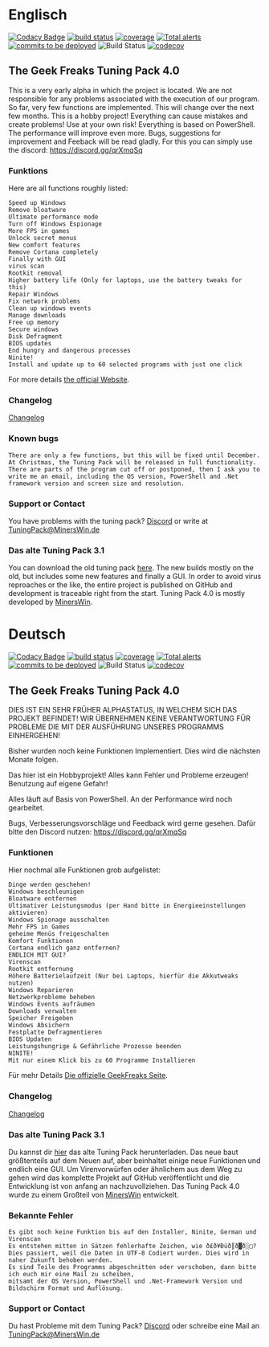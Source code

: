 # Englisch
[![Codacy Badge](https://api.codacy.com/project/badge/Grade/60890a1330904eb98e6e9fb7c3c8b943)](https://www.codacy.com/manual/MinersWin/TGF-Tuning-Pack-4.0?utm_source=github.com&amp;utm_medium=referral&amp;utm_content=MinersWin/TGF-Tuning-Pack-4.0&amp;utm_campaign=Badge_Grade)
    <a href="https://tuning-pack.de">
        <img src="https://img.shields.io/circleci/project/github/badges/shields/master" alt="build status"></a>
    <a href="https://tuning-pack.de">
        <img src="https://img.shields.io/coveralls/github/badges/shields"
            alt="coverage"></a>
    <a href="https://tuning-pack.de">
        <img src="https://img.shields.io/lgtm/alerts/g/badges/shields"
            alt="Total alerts"/></a>
    <a href="https://tuning-pack.de">
        <img src="https://img.shields.io/github/commits-since/badges/shields/gh-pages?label=commits%20to%20be%20deployed"
            alt="commits to be deployed"></a>
<img src="https://camo.githubusercontent.com/7387a4471ba58f8b404f5cc36f10cf4b5410fdbb/68747470733a2f2f6465762e617a7572652e636f6d2f69726f6e6d616e736f6674776172652f756e6976657273616c2d64617368626f6172642f5f617069732f6275696c642f7374617475732f69726f6e6d616e736f6674776172652e756e6976657273616c2d64617368626f6172643f6272616e63684e616d653d6d6173746572" alt="Build Status" data-canonical-src="" style="max-width:100%;">
[![codecov](https://codecov.io/gh/MinersWin/TGF-Tuning-Pack-4.0/branch/master/graph/badge.svg)](https://codecov.io/gh/MinersWin/TGF-Tuning-Pack-4.0)
## The Geek Freaks Tuning Pack 4.0

This is a very early alpha in which the project is located. We are not responsible for any problems associated with the execution of our program.
So far, very few functions are implemented. This will change over the next few months.
This is a hobby project! Everything can cause mistakes and create problems! Use at your own risk!
Everything is based on PowerShell. The performance will improve even more.
Bugs, suggestions for improvement and Feeback will be read gladly. For this you can simply use the discord: https://discord.gg/qrXmqSq

### Funktions

Here are all functions roughly listed:

```
Speed up Windows
Remove bloatware
Ultimate performance mode
Turn off Windows Espionage
More FPS in games
Unlock secret menus
New comfort features
Remove Cortana completely
Finally with GUI
virus scan
Rootkit removal
Higher battery life (Only for laptops, use the battery tweaks for this)
Repair Windows
Fix network problems
Clean up windows events
Manage downloads
Free up memory
Secure windows
Disk Defragment
BIOS updates
End hungry and dangerous processes
Ninite!
Install and update up to 60 selected programs with just one click
```

For more details [the official Website](https://tuning-pack.de).

### Changelog

[Changelog](https://github.com/MinersWin/TGF-Tuning-Pack-4.0/wiki/Changelog)

### Known bugs

```
There are only a few functions, but this will be fixed until December. At Christmas, the Tuning Pack will be released in full functionality.
There are parts of the program cut off or postponed, then I ask you to write me an email, including the OS version, PowerShell and .Net framework version and screen size and resolution.
```

### Support or Contact

You have problems with the tuning pack? [Discord](https://discord.gg/qrXmqSq) or write at TuningPack@MinersWin.de

### Das alte Tuning Pack 3.1

You can download the old tuning pack  [here](https://thegeekfreaks.de/download/the-geek-freaks-tuning-pack-3-1/). The new builds mostly on the old, but includes some new features and finally a GUI. In order to avoid virus reproaches or the like, the entire project is published on GitHub and development is traceable right from the start. Tuning Pack 4.0 is mostly developed by [MinersWin](https://www.youtube.com/minerswin).


# Deutsch
[![Codacy Badge](https://api.codacy.com/project/badge/Grade/60890a1330904eb98e6e9fb7c3c8b943)](https://www.codacy.com/manual/MinersWin/TGF-Tuning-Pack-4.0?utm_source=github.com&amp;utm_medium=referral&amp;utm_content=MinersWin/TGF-Tuning-Pack-4.0&amp;utm_campaign=Badge_Grade)
    <a href="https://tuning-pack.de">
        <img src="https://img.shields.io/circleci/project/github/badges/shields/master" alt="build status"></a>
    <a href="https://tuning-pack.de">
        <img src="https://img.shields.io/coveralls/github/badges/shields"
            alt="coverage"></a>
    <a href="https://tuning-pack.de">
        <img src="https://img.shields.io/lgtm/alerts/g/badges/shields"
            alt="Total alerts"/></a>
    <a href="https://tuning-pack.de">
        <img src="https://img.shields.io/github/commits-since/badges/shields/gh-pages?label=commits%20to%20be%20deployed"
            alt="commits to be deployed"></a>
<img src="https://camo.githubusercontent.com/7387a4471ba58f8b404f5cc36f10cf4b5410fdbb/68747470733a2f2f6465762e617a7572652e636f6d2f69726f6e6d616e736f6674776172652f756e6976657273616c2d64617368626f6172642f5f617069732f6275696c642f7374617475732f69726f6e6d616e736f6674776172652e756e6976657273616c2d64617368626f6172643f6272616e63684e616d653d6d6173746572" alt="Build Status" data-canonical-src="" style="max-width:100%;">
[![codecov](https://codecov.io/gh/MinersWin/TGF-Tuning-Pack-4.0/branch/master/graph/badge.svg)](https://codecov.io/gh/MinersWin/TGF-Tuning-Pack-4.0)
## The Geek Freaks Tuning Pack 4.0

DIES IST EIN SEHR FRÜHER ALPHASTATUS, IN WELCHEM SICH DAS PROJEKT BEFINDET!
WIR ÜBERNEHMEN KEINE VERANTWORTUNG FÜR PROBLEME DIE MIT DER AUSFÜHRUNG UNSERES PROGRAMMS EINHERGEHEN!

Bisher wurden noch keine Funktionen Implementiert. Dies wird die nächsten Monate folgen.

Das hier ist ein Hobbyprojekt! Alles kann Fehler und Probleme erzeugen! Benutzung auf eigene Gefahr!

Alles läuft auf Basis von PowerShell. An der Performance wird noch gearbeitet.

Bugs, Verbesserungsvorschläge und Feedback wird gerne gesehen. Dafür bitte den Discord nutzen: https://discord.gg/qrXmqSq

### Funktionen

Hier nochmal alle Funktionen grob aufgelistet:

```
Dinge werden geschehen!
Windows beschleunigen
Bloatware entfernen
Ultimativer Leistungsmodus (per Hand bitte in Energieeinstellungen aktivieren)
Windows Spionage ausschalten
Mehr FPS in Games
geheime Menüs freigeschalten
Komfort Funktionen
Cortana endlich ganz entfernen?
ENDLICH MIT GUI?
Virenscan
Rootkit entfernung
Höhere Batterielaufzeit (Nur bei Laptops, hierfür die Akkutweaks nutzen)
Windows Reparieren
Netzwerkprobleme beheben
Windows Events aufräumen
Downloads verwalten
Speicher Freigeben
Windows Absichern
Festplatte Defragmentieren
BIOS Updaten
Leistungshungrige & Gefährliche Prozesse beenden
NINITE!
Mit nur einem Klick bis zu 60 Programme Installieren
```

Für mehr Details [Die offizielle GeekFreaks Seite](https://thegeekfreaks.de).

### Changelog

[Changelog](https://github.com/MinersWin/TGF-Tuning-Pack-4.0/wiki/Changelog)

### Das alte Tuning Pack 3.1

Du kannst dir [hier](https://thegeekfreaks.de/download/the-geek-freaks-tuning-pack-3-1/) das alte Tuning Pack herunterladen. Das neue baut größtenteils auf dem Neuen auf, aber beinhaltet einige neue Funktionen und endlich eine GUI. Um Virenvorwürfen oder ähnlichem aus dem Weg zu gehen wird das komplette Projekt auf GitHub veröffentlicht und die Entwicklung ist von anfang an nachzuvollziehen. Das Tuning Pack 4.0 wurde zu einem Großteil von [MinersWin](https://www.youtube.com/minerswin) entwickelt.

### Bekannte Fehler

```
Es gibt noch keine Funktion bis auf den Installer, Ninite, German und Virenscan
Es entstehen mitten in Sätzen fehlerhafte Zeichen, wie ð£ð¥Ðüð║ð▓ð░□? 
Dies passiert, weil die Daten in UTF-8 Codiert wurden. Dies wird in naher Zukunft behoben werden.
Es sind Teile des Programms abgeschnitten oder verschoben, dann bitte ich euch mir eine Mail zu scheiben,
mitsamt der OS Version, PowerShell und .Net-Framework Version und Bildschirm Format und Auflösung.
```

### Support or Contact

Du hast Probleme mit dem Tuning Pack? [Discord](https://discord.gg/qrXmqSq) oder schreibe eine Mail an TuningPack@MinersWin.de
